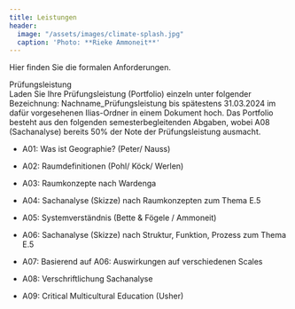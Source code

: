 ```yaml
---
title: Leistungen
header:
  image: "/assets/images/climate-splash.jpg"
  caption: 'Photo: **Rieke Ammoneit**'
---
```

Hier finden Sie die formalen Anforderungen.
<!--more-->

Prüfungsleistung  
Laden Sie Ihre Prüfungsleistung (Portfolio) einzeln unter folgender Bezeichnung: Nachname_Prüfungsleistung bis spätestens 31.03.2024 im dafür vorgesehenen Ilias-Ordner in einem Dokument hoch.
Das Portfolio besteht aus den folgenden semesterbegleitenden Abgaben, wobei A08 (Sachanalyse) bereits 50% der Note der Prüfungsleistung ausmacht.


* A01: Was ist Geographie? (Peter/ Nauss)

* A02: Raumdefinitionen (Pohl/ Köck/ Werlen)

* A03: Raumkonzepte nach Wardenga

* A04: Sachanalyse (Skizze) nach Raumkonzepten zum Thema E.5

* A05: Systemverständnis (Bette & Fögele / Ammoneit)

* A06: Sachanalyse (Skizze) nach Struktur, Funktion, Prozess zum Thema E.5

* A07: Basierend auf A06: Auswirkungen auf verschiedenen Scales

* A08: Verschriftlichung Sachanalyse

* A09: Critical Multicultural Education (Usher)
